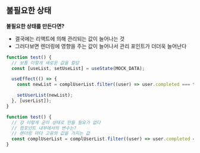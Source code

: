 ## 불필요한 상태

**불필요한 상태를 만든다면?**

- 결국에는 리액트에 의해 관리되는 값이 늘어나는 것
- 그러다보면 렌더링에 영향을 주는 값이 늘어나서 관리 포인트가 더더욱 늘어난다

```js
function test() {
  // 보통 이렇게 새로운 값을 할당
  const [useList, setUseList] = useState(MOCK_DATA);

  useEffect(() => {
    const newList = complUserList.filter((user) => user.completed === ture);

    setUserList(newList);
  }, [userList]);
}

function test() {
  // 걍 이렇게 굳이 상태로 만들 필요가 없다
  // 컴포넌트 내부에서의 변수는?
  // 렌더링 마다 고유의 값을 가지는 값
  const complUserList = complUserList.filter((user) => user.completed === true);
}
```
